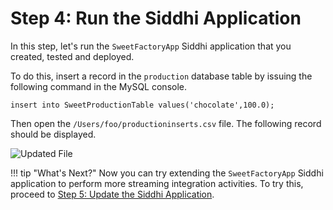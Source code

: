 # Step 4: Run the Siddhi Application

In this step, let's run the `SweetFactoryApp` Siddhi application that you created, tested and deployed.

To do this, insert a record in the `production` database table by issuing the following command in the MySQL console.

`insert into SweetProductionTable values('chocolate',100.0);`

Then open the `/Users/foo/productioninserts.csv` file. The following record should be displayed.

![Updated File](../../images/quick-start-guide-101/updated-file.png)
    
!!! tip "What's Next?"
    Now you can try extending the `SweetFactoryApp` Siddhi application to perform more streaming integration activities. To try this, proceed to [Step 5: Update the Siddhi Application](update-the-siddhi-application.md).